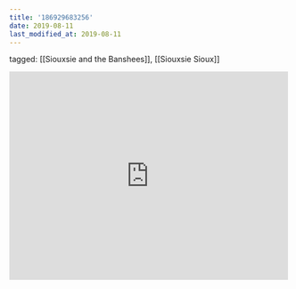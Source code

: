 ```yaml
---
title: '186929683256'
date: 2019-08-11
last_modified_at: 2019-08-11
---
```

tagged: [[Siouxsie and the Banshees]], [[Siouxsie Sioux]]
<iframe allow="accelerometer; autoplay; clipboard-write; encrypted-media; gyroscope; picture-in-picture" allowfullscreen="" frameborder="0" height="375" id="youtube_iframe" src="https://www.youtube.com/embed/bPHP-hL5u0s?feature=oembed&amp;enablejsapi=1&amp;origin=https://safe.txmblr.com&amp;wmode=opaque" width="500"></iframe>